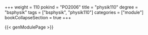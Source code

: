 +++
weight = 110
pokind = "PO2006"
title = "physik110"
degree = "bsphysik"
tags = ["bsphysik", "physik110"]
categories = ["module"]
bookCollapseSection = true
+++

{{< genModulePage >}}
